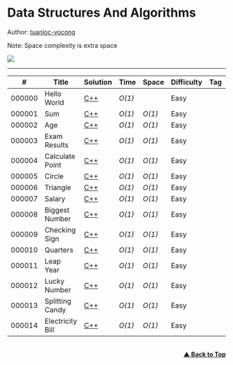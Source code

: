 # Data Structures And Algorithms

Author: [tuanloc-vocong](https://github.com/tuanloc-vocong)

Note: Space complexity is extra space

![](https://progress-bar.dev/100/?title=%20done%208%20/1000000&width=1000)

---

| #      | Title            | Solution                             | Time   | Space  | Difficulty | Tag | Topic |
| ------ | ---------------- | ------------------------------------ | ------ | ------ | ---------- | --- | ----- |
| 000000 | Hello World      | [C++](./000000_hello_world.cpp)      | _O(1)_ |        | Easy       |     |       |
| 000001 | Sum              | [C++](./000001_sum.cpp)              | _O(1)_ | _O(1)_ | Easy       |     |       |
| 000002 | Age              | [C++](./000002_age.cpp)              | _O(1)_ | _O(1)_ | Easy       |     |       |
| 000003 | Exam Results     | [C++](./000003_exam_results.cpp)     | _O(1)_ | _O(1)_ | Easy       |     |       |
| 000004 | Calculate Point  | [C++](./000004_calculate_point.cpp)  | _O(1)_ | _O(1)_ | Easy       |     |       |
| 000005 | Circle           | [C++](./000005_circle.cpp)           | _O(1)_ | _O(1)_ | Easy       |     |       |
| 000006 | Triangle         | [C++](./000006_triangle.cpp)         | _O(1)_ | _O(1)_ | Easy       |     |       |
| 000007 | Salary           | [C++](./000007_salary.cpp)           | _O(1)_ | _O(1)_ | Easy       |     |       |
| 000008 | Biggest Number   | [C++](./000008_biggest_number.cpp)   | _O(1)_ | _O(1)_ | Easy       |     |       |
| 000009 | Checking Sign    | [C++](./000009_checking_sign.cpp)    | _O(1)_ | _O(1)_ | Easy       |     |       |
| 000010 | Quarters         | [C++](./000010_quarters.cpp)         | _O(1)_ | _O(1)_ | Easy       |     |       |
| 000011 | Leap Year        | [C++](./000011_leap_year.cpp)        | _O(1)_ | _O(1)_ | Easy       |     |       |
| 000012 | Lucky Number     | [C++](./000012_lucky_number.cpp)     | _O(1)_ | _O(1)_ | Easy       |     |       |
| 000013 | Splitting Candy  | [C++](./000013_splitting_candy.cpp)  | _O(1)_ | _O(1)_ | Easy       |     |       |
| 000014 | Electricity Bill | [C++](./000014_electricity_bill.cpp) | _O(1)_ | _O(1)_ | Easy       |     |       |

<br/>
   <div align="right">
       <b><a href="#data_structures_and_algorithms">▲ Back to Top</a></b>
   </div>
<br/>
